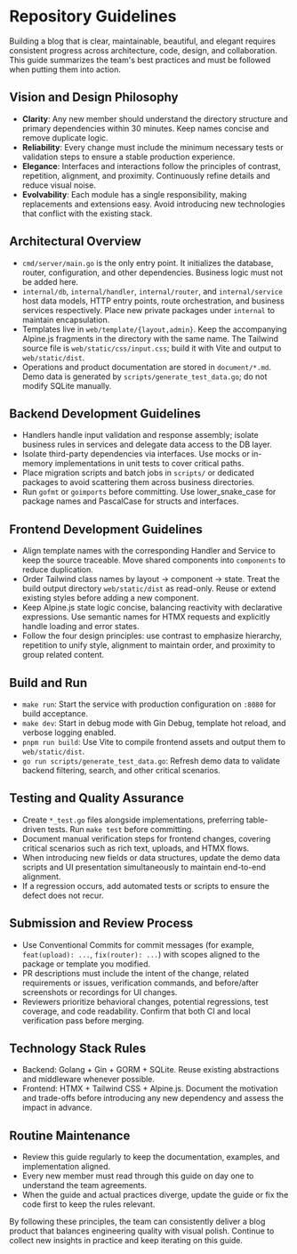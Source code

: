 
# Repository Guidelines

Building a blog that is clear, maintainable, beautiful, and elegant requires consistent progress across architecture, code, design, and collaboration. This guide summarizes the team's best practices and must be followed when putting them into action.

## Vision and Design Philosophy
- **Clarity**: Any new member should understand the directory structure and primary dependencies within 30 minutes. Keep names concise and remove duplicate logic.
- **Reliability**: Every change must include the minimum necessary tests or validation steps to ensure a stable production experience.
- **Elegance**: Interfaces and interactions follow the principles of contrast, repetition, alignment, and proximity. Continuously refine details and reduce visual noise.
- **Evolvability**: Each module has a single responsibility, making replacements and extensions easy. Avoid introducing new technologies that conflict with the existing stack.

## Architectural Overview
- `cmd/server/main.go` is the only entry point. It initializes the database, router, configuration, and other dependencies. Business logic must not be added here.
- `internal/db`, `internal/handler`, `internal/router`, and `internal/service` host data models, HTTP entry points, route orchestration, and business services respectively. Place new private packages under `internal` to maintain encapsulation.
- Templates live in `web/template/{layout,admin}`. Keep the accompanying Alpine.js fragments in the directory with the same name. The Tailwind source file is `web/static/css/input.css`; build it with Vite and output to `web/static/dist`.
- Operations and product documentation are stored in `document/*.md`. Demo data is generated by `scripts/generate_test_data.go`; do not modify SQLite manually.

## Backend Development Guidelines
- Handlers handle input validation and response assembly; isolate business rules in services and delegate data access to the DB layer.
- Isolate third-party dependencies via interfaces. Use mocks or in-memory implementations in unit tests to cover critical paths.
- Place migration scripts and batch jobs in `scripts/` or dedicated packages to avoid scattering them across business directories.
- Run `gofmt` or `goimports` before committing. Use lower_snake_case for package names and PascalCase for structs and interfaces.

## Frontend Development Guidelines
- Align template names with the corresponding Handler and Service to keep the source traceable. Move shared components into `components` to reduce duplication.
- Order Tailwind class names by layout → component → state. Treat the build output directory `web/static/dist` as read-only. Reuse or extend existing styles before adding a new component.
- Keep Alpine.js state logic concise, balancing reactivity with declarative expressions. Use semantic names for HTMX requests and explicitly handle loading and error states.
- Follow the four design principles: use contrast to emphasize hierarchy, repetition to unify style, alignment to maintain order, and proximity to group related content.

## Build and Run
- `make run`: Start the service with production configuration on `:8080` for build acceptance.
- `make dev`: Start in debug mode with Gin Debug, template hot reload, and verbose logging enabled.
- `pnpm run build`: Use Vite to compile frontend assets and output them to `web/static/dist`.
- `go run scripts/generate_test_data.go`: Refresh demo data to validate backend filtering, search, and other critical scenarios.

## Testing and Quality Assurance
- Create `*_test.go` files alongside implementations, preferring table-driven tests. Run `make test` before committing.
- Document manual verification steps for frontend changes, covering critical scenarios such as rich text, uploads, and HTMX flows.
- When introducing new fields or data structures, update the demo data scripts and UI presentation simultaneously to maintain end-to-end alignment.
- If a regression occurs, add automated tests or scripts to ensure the defect does not recur.

## Submission and Review Process
- Use Conventional Commits for commit messages (for example, `feat(upload): ...`, `fix(router): ...`) with scopes aligned to the package or template you modified.
- PR descriptions must include the intent of the change, related requirements or issues, verification commands, and before/after screenshots or recordings for UI changes.
- Reviewers prioritize behavioral changes, potential regressions, test coverage, and code readability. Confirm that both CI and local verification pass before merging.

## Technology Stack Rules
- Backend: Golang + Gin + GORM + SQLite. Reuse existing abstractions and middleware whenever possible.
- Frontend: HTMX + Tailwind CSS + Alpine.js. Document the motivation and trade-offs before introducing any new dependency and assess the impact in advance.

## Routine Maintenance
- Review this guide regularly to keep the documentation, examples, and implementation aligned.
- Every new member must read through this guide on day one to understand the team agreements.
- When the guide and actual practices diverge, update the guide or fix the code first to keep the rules relevant.

By following these principles, the team can consistently deliver a blog product that balances engineering quality with visual polish. Continue to collect new insights in practice and keep iterating on this guide.
